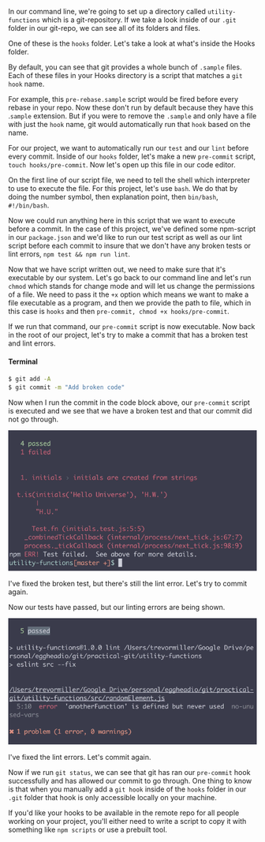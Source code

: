In our command line, we're going to set up a directory called `utility-functions` which is a git-repository. If we take a look inside of our `.git` folder in our git-repo, we can see all of its folders and files.

One of these is the `hooks` folder. Let's take a look at what's inside the Hooks folder.

By default, you can see that git provides a whole bunch of `.sample` files. Each of these files in your Hooks directory is a script that matches a `git hook` name.

For example, this `pre-rebase.sample` script would be fired before every rebase in your repo. Now these don't run by default because they have this .`sample` extension. But if you were to remove the `.sample` and only have a file with just the `hook` name, git would automatically run that `hook` based on the name.

For our project, we want to automatically run our `test` and our `lint` before every commit. Inside of our `hooks` folder, let's make a new `pre-commit` script, `touch hooks/pre-commit`. Now let's open up this file in our code editor.

On the first line of our script file, we need to tell the shell which interpreter to use to execute the file. For this project, let's use `bash`. We do that by doing the number symbol, then explanation point, then `bin/bash`, `#!/bin/bash`.

Now we could run anything here in this script that we want to execute before a commit. In the case of this project, we've defined some npm-script in our `package.json` and we'd like to run our test script as well as our lint script before each commit to insure that we don't have any broken tests or lint errors, `npm test && npm run lint`.

Now that we have script written out, we need to make sure that it's executable by our system. Let's go back to our command line and let's run `chmod` which stands for change mode and will let us change the permissions of a file. We need to pass it the `+x` option which means we want to make a file executable as a program, and then we provide the path to file, which in this case is `hooks` and then `pre-commit, chmod +x hooks/pre-commit`.

If we run that command, our `pre-commit` script is now executable. Now back in the root of our project, let's try to make a commit that has a broken test and lint errors.

#### Terminal
```bash
$ git add -A
$ git commit -m "Add broken code"
```

Now when I run the commit in the code block above, our `pre-commit` script is executed and we see that we have a broken test and that our commit did not go through. 

![Test and lint errors](../images/tools-practical-git-run-scripts-on-git-events-with-git-hooks-test-and-lint-errors.png)

I've fixed the broken test, but there's still the lint error. Let's try to commit again.

Now our tests have passed, but our linting errors are being shown. 

![Only lint errors](../images/tools-practical-git-run-scripts-on-git-events-with-git-hooks-only-lint-errors.png)

I've fixed the lint errors. Let's commit again.

Now if we run `git status`, we can see that git has ran our `pre-commit` hook successfully and has allowed our commit to go through. One thing to know is that when you manually add a `git hook` inside of the `hooks` folder in our `.git` folder that hook is only accessible locally on your machine.

If you'd like your hooks to be available in the remote repo for all people working on your project, you'll either need to write a script to copy it with something like `npm scripts` or use a prebuilt tool.